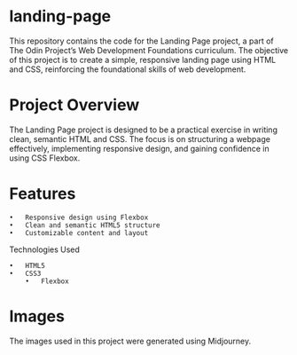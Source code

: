 # landing-page

This repository contains the code for the Landing Page project, a part of The Odin Project’s Web Development Foundations curriculum. The objective of this project is to create a simple, responsive landing page using HTML and CSS, reinforcing the foundational skills of web development.

# Project Overview

The Landing Page project is designed to be a practical exercise in writing clean, semantic HTML and CSS. The focus is on structuring a webpage effectively, implementing responsive design, and gaining confidence in using CSS Flexbox.

# Features

    •	Responsive design using Flexbox
    •	Clean and semantic HTML5 structure
    •	Customizable content and layout

Technologies Used

    •	HTML5
    •	CSS3
        •	Flexbox

# Images

The images used in this project were generated using Midjourney.
